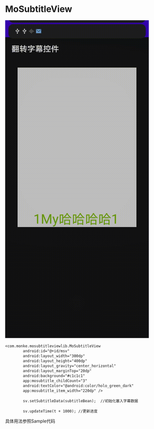 # MoSubtitleView

![enter description here][1]


``` stylus
<com.monke.mosubtitleviewlib.MoSubtitleView
        android:id="@+id/msv"
        android:layout_width="300dp"
        android:layout_height="400dp"
        android:layout_gravity="center_horizontal"
        android:layout_marginTop="20dp"
        android:background="#c1c1c1"
        app:mosubtitle_childCount="3"
        android:textColor="@android:color/holo_green_dark"
        app:mosubtitle_item_width="220dp" />
        
        sv.setSubtitleData(subtitleBean);  //初始化塞入字幕数据
        
        sv.updateTime(t + 1000); //更新进度
```


具体用法参照Sample代码

  


  [1]: ./images/1.gif "1.gif"
